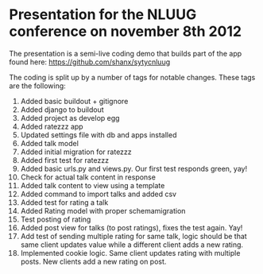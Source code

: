 Presentation for the NLUUG conference on november 8th 2012
==========================================================

The presentation is a semi-live coding demo that builds part of the app found here: https://github.com/shanx/sytycnluug

The coding is split up by a number of tags for notable changes. These tags are the following:
1. Added basic buildout + gitignore
2. Added django to buildout
3. Added project as develop egg
4. Added ratezzz app
5. Updated settings file with db and apps installed
6. Added talk model
7. Added initial migration for ratezzz
8. Added first test for ratezzz
9. Added basic urls.py and views.py. Our first test responds green, yay!
10. Check for actual talk content in response
11. Added talk content to view using a template
12. Added command to import talks and added csv
13. Added test for rating a talk
14. Added Rating model with proper schemamigration
15. Test posting of rating
16. Added post view for talks (to post ratings), fixes the test again. Yay!
17. Add test of sending multiple rating for same talk, logic should be that same client updates value while a different client adds a new rating.
18. Implemented cookie logic. Same client updates rating with multiple posts. New clients add a new rating on post.

